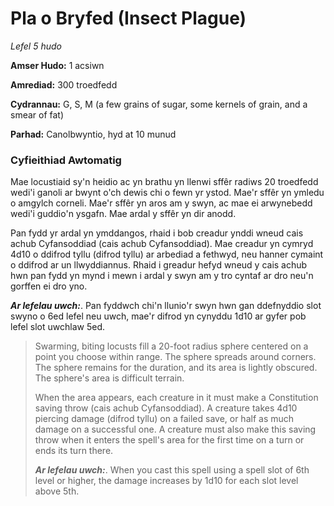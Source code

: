 # Pla o Bryfed (Insect Plague)

*Lefel 5 hudo*

**Amser Hudo:** 1 acsiwn

**Amrediad:** 300 troedfedd

**Cydrannau:** G, S, M (a few grains of sugar, some kernels of grain, and a smear of fat)

**Parhad:** Canolbwyntio, hyd at 10  munud

### Cyfieithiad Awtomatig

Mae locustiaid sy'n heidio ac yn brathu yn llenwi sffêr radiws 20 troedfedd wedi'i ganoli ar bwynt o'ch dewis chi o fewn yr ystod. Mae'r sffêr yn ymledu o amgylch corneli. Mae'r sffêr yn aros am y swyn, ac mae ei arwynebedd wedi'i guddio'n ysgafn. Mae ardal y sffêr yn dir anodd.

Pan fydd yr ardal yn ymddangos, rhaid i bob creadur ynddi wneud cais achub Cyfansoddiad (cais achub Cyfansoddiad). Mae creadur yn cymryd 4d10 o ddifrod tyllu (difrod tyllu) ar arbediad a fethwyd, neu hanner cymaint o ddifrod ar un llwyddiannus. Rhaid i greadur hefyd wneud y cais achub hwn pan fydd yn mynd i mewn i ardal y swyn am y tro cyntaf ar dro neu'n gorffen ei dro yno.

***Ar lefelau uwch:***. Pan fyddwch chi'n llunio'r swyn hwn gan ddefnyddio slot swyno o 6ed lefel neu uwch, mae'r difrod yn cynyddu 1d10 ar gyfer pob lefel slot uwchlaw 5ed.

>  Swarming, biting locusts fill a 20-foot radius sphere centered on a point you choose within range. The sphere spreads around corners. The sphere remains for the duration, and its area is lightly obscured. The sphere's area is difficult terrain.
>  
>  When the area appears, each creature in it must make a Constitution saving throw (cais achub Cyfansoddiad). A creature takes 4d10 piercing damage (difrod tyllu) on a failed save, or half as much damage on a successful one. A creature must also make this saving throw when it enters the spell's area for the first time on a turn or ends its turn there.
>  
>  ***Ar lefelau uwch:***. When you cast this spell using a spell slot of 6th level or higher, the damage increases by 1d10 for each slot level above 5th.